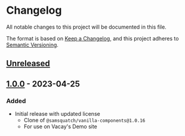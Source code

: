 # Changelog

All notable changes to this project will be documented in this file.

The format is based on [Keep a Changelog](https://keepachangelog.com/en/1.0.0/),
and this project adheres to [Semantic Versioning](https://semver.org/spec/v2.0.0.html).

## [Unreleased]

## [1.0.0] - 2023-04-25

### Added

- Initial release with updated license
  - Clone of `@samsquatch/vanilla-components@1.0.16`
  - For use on Vacay's Demo site

[unreleased]: https://github.com/saasquatch/program-tools/compare/vacay-vip-components@1.0.0...HEAD
[1.0.0]: https://github.com/saasquatch/program-tools/releases/tag/%40saasquatch%2Fvacay-vip-components%401.0.0
